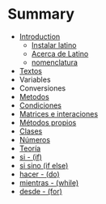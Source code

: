 # Summary

* [Introduction](README.md)
   * [Instalar latino](introduccion/instalar_latino.md)
   * [Acerca de Latino](acerca_de_latino.md)
   * [nomenclatura](introduccion/nomenclatura.md)
* [Textos](textos.md)
* Variables
* Conversiones
* [Metodos](métodos.md)
* [Condiciones](condiciones.md)
* [Matrices e interaciones](matrices_e_interaciones.md)
* [Métodos propios](metodos_propios.md)
* [Clases](clases.md)
* [Números](numeros.md)
* [Teoría](teoria.md)
* [si - (if)](si_-_if.md)
* [si sino (if else)](si_sino_if_else.md)
* [hacer - (do)](hacer_-_do.md)
* [mientras - (while)](mientras_-_while.md)
* [desde - (for)](desde_-_for.md)

